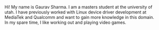 Hi! My name is Gaurav Sharma. I am a masters student at the university of utah. I have previously worked with Linux device driver development at MediaTek and Qualcomm and want to gain more knowledge in this domain. In my spare time, I like working out and playing video games.
